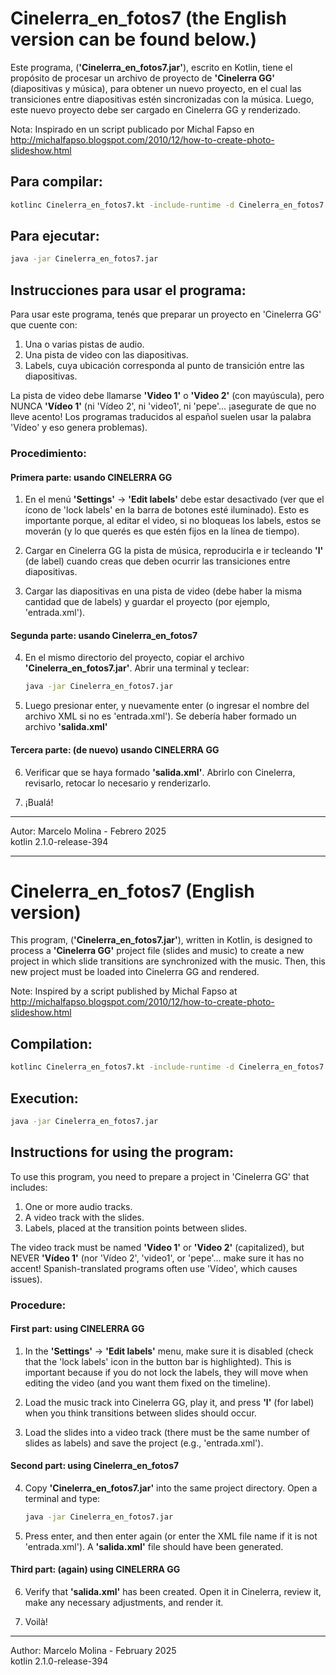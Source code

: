 # Cinelerra_en_fotos7  (the English version can be found below.)

Este programa, (**'Cinelerra_en_fotos7.jar'**), escrito en Kotlin, tiene el propósito de procesar un archivo de proyecto de **'Cinelerra GG'** (diapositivas y música), para obtener un nuevo proyecto, en el cual las transiciones entre diapositivas estén sincronizadas con la música. Luego, este nuevo proyecto debe ser cargado en Cinelerra GG y renderizado.

Nota: Inspirado en un script publicado por Michal Fapso en http://michalfapso.blogspot.com/2010/12/how-to-create-photo-slideshow.html

## Para compilar:
```bash
kotlinc Cinelerra_en_fotos7.kt -include-runtime -d Cinelerra_en_fotos7.jar
```

## Para ejecutar:
```bash
java -jar Cinelerra_en_fotos7.jar
```

## Instrucciones para usar el programa:

Para usar este programa, tenés que preparar un proyecto en 'Cinelerra GG' que cuente con:

1. Una o varias pistas de audio.
2. Una pista de video con las diapositivas.
3. Labels, cuya ubicación corresponda al punto de transición entre las diapositivas.

La pista de video debe llamarse **'Video 1'** o **'Video 2'** (con mayúscula), pero NUNCA **'Vídeo 1'** (ni 'Vídeo 2', ni 'video1', ni 'pepe'... ¡asegurate de que no lleve acento! Los programas traducidos al español suelen usar la palabra 'Vídeo' y eso genera problemas).

### Procedimiento:

#### Primera parte: usando CINELERRA GG

1. En el menú **'Settings'** → **'Edit labels'** debe estar desactivado (ver que el ícono de 'lock labels' en la barra de botones esté iluminado). Esto es importante porque, al editar el video, si no bloqueas los labels, estos se moverán (y lo que querés es que estén fijos en la línea de tiempo).
   
2. Cargar en Cinelerra GG la pista de música, reproducirla e ir tecleando **'l'** (de label) cuando creas que deben ocurrir las transiciones entre diapositivas.

3. Cargar las diapositivas en una pista de video (debe haber la misma cantidad que de labels) y guardar el proyecto (por ejemplo, 'entrada.xml').

#### Segunda parte: usando Cinelerra_en_fotos7

4. En el mismo directorio del proyecto, copiar el archivo **'Cinelerra_en_fotos7.jar'**. Abrir una terminal y teclear:
   
   ```bash
   java -jar Cinelerra_en_fotos7.jar
   ```

5. Luego presionar enter, y nuevamente enter (o ingresar el nombre del archivo XML si no es 'entrada.xml').
   Se debería haber formado un archivo **'salida.xml'**

#### Tercera parte: (de nuevo) usando CINELERRA GG

6. Verificar que se haya formado **'salida.xml'**. Abrirlo con Cinelerra, revisarlo, retocar lo necesario y renderizarlo.

7. ¡Bualá!

---
Autor: Marcelo Molina - Febrero 2025  
kotlin 2.1.0-release-394

---

# Cinelerra_en_fotos7 (English version)

This program, (**'Cinelerra_en_fotos7.jar'**), written in Kotlin, is designed to process a **'Cinelerra GG'** project file (slides and music) to create a new project in which slide transitions are synchronized with the music. Then, this new project must be loaded into Cinelerra GG and rendered.

Note: Inspired by a script published by Michal Fapso at http://michalfapso.blogspot.com/2010/12/how-to-create-photo-slideshow.html

## Compilation:
```bash
kotlinc Cinelerra_en_fotos7.kt -include-runtime -d Cinelerra_en_fotos7.jar
```

## Execution:
```bash
java -jar Cinelerra_en_fotos7.jar
```

## Instructions for using the program:

To use this program, you need to prepare a project in 'Cinelerra GG' that includes:

1. One or more audio tracks.
2. A video track with the slides.
3. Labels, placed at the transition points between slides.

The video track must be named **'Video 1'** or **'Video 2'** (capitalized), but NEVER **'Vídeo 1'** (nor 'Vídeo 2', 'video1', or 'pepe'... make sure it has no accent! Spanish-translated programs often use 'Vídeo', which causes issues).

### Procedure:

#### First part: using CINELERRA GG

1. In the **'Settings'** → **'Edit labels'** menu, make sure it is disabled (check that the 'lock labels' icon in the button bar is highlighted). This is important because if you do not lock the labels, they will move when editing the video (and you want them fixed on the timeline).
   
2. Load the music track into Cinelerra GG, play it, and press **'l'** (for label) when you think transitions between slides should occur.

3. Load the slides into a video track (there must be the same number of slides as labels) and save the project (e.g., 'entrada.xml').

#### Second part: using Cinelerra_en_fotos7

4. Copy **'Cinelerra_en_fotos7.jar'** into the same project directory. Open a terminal and type:
   
   ```bash
   java -jar Cinelerra_en_fotos7.jar
   ```

5. Press enter, and then enter again (or enter the XML file name if it is not 'entrada.xml').
   A **'salida.xml'** file should have been generated.

#### Third part: (again) using CINELERRA GG

6. Verify that **'salida.xml'** has been created. Open it in Cinelerra, review it, make any necessary adjustments, and render it.

7. Voilà!

---
Author: Marcelo Molina - February 2025  
kotlin 2.1.0-release-394

